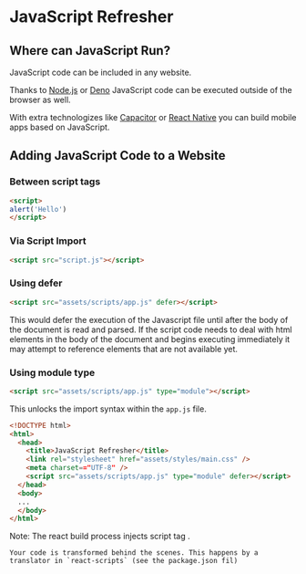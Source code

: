 # JavaScript Refresher

## Where can JavaScript Run?

JavaScript code can be included in any website.

Thanks to [Node.js](https://nodejs.org/en) or [Deno](https://deno.com/) JavaScript code can be executed outside of the browser as well.

With extra technologizes like [Capacitor](https://capacitorjs.com/) or [React Native](https://reactnative.dev/) you can build mobile apps based on JavaScript.

## Adding JavaScript Code to a Website

### Between script tags

```html
<script>
alert('Hello')
</script>
```

### Via Script Import 

```html
<script src="script.js"></script>
```

### Using defer

```html
<script src="assets/scripts/app.js" defer></script>
```

This would defer the execution of the Javascript file until after the body of the document is read and parsed. If the script code needs to deal with html elements in the body of the document and begins executing immediately it may attempt to reference elements that are not available yet.

### Using module type

```html
<script src="assets/scripts/app.js" type="module"></script>
```

This unlocks the import syntax within the `app.js` file.

```html
<!DOCTYPE html>
<html>
  <head>
    <title>JavaScript Refresher</title>
    <link rel="stylesheet" href="assets/styles/main.css" />
    <meta charset=="UTF-8" />
    <script src="assets/scripts/app.js" type="module" defer></script>
  </head>
  <body>
  ...
  </body>
</html>
```

Note: The react build process injects script tag .

	Your code is transformed behind the scenes. This happens by a translator in `react-scripts` (see the package.json fil)